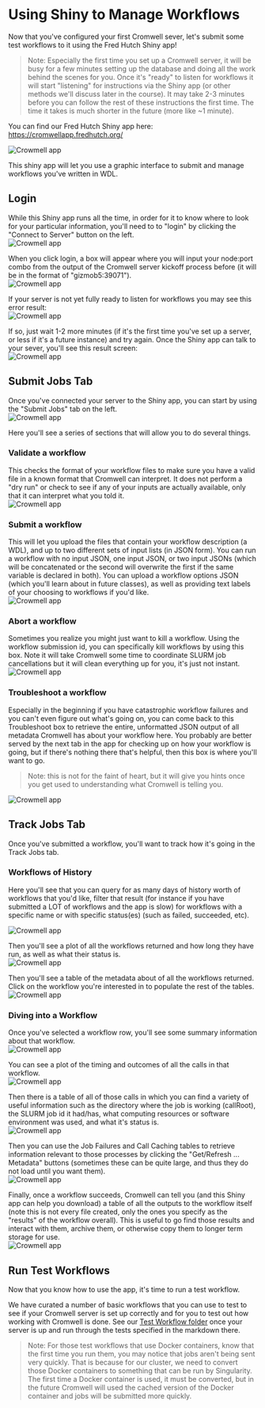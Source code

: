 

# Using Shiny to Manage Workflows
Now that you've configured your first Cromwell sever, let's submit some test workflows to it using the Fred Hutch Shiny app! 

>Note: Especially the first time you set up a Cromwell server, it will be busy for a few minutes setting up the database and doing all the work behind the scenes for you.  Once it's "ready" to listen for workflows it will start "listening" for instructions via the Shiny app (or other methods we'll discuss later in the course).   It may take 2-3 minutes before you can follow the rest of these instructions the first time. The time it takes is much shorter in the future (more like ~1 minute).

You can find our Fred Hutch Shiny app here:  https://cromwellapp.fredhutch.org/

<img src="assets/cromwell/app-front.png" title="The App looks like this." alt="Crowmell app" style="display: block; margin: auto;" />

This shiny app will let you use a graphic interface to submit and manage workflows you've written in WDL.  


## Login
While this Shiny app runs all the time, in order for it to know where to look for your particular information, you'll need to to "login" by clicking the "Connect to Server" button on the left.
<img src="assets/cromwell/connect-to-server.png" title="The App looks like this." alt="Crowmell app" style="display: block; margin: auto;" />

When you click login, a box will appear where you will input your node:port combo from the output of the Cromwell server kickoff process before (it will be in the format of "gizmob5:39071"). 
<img src="assets/cromwell/login-box.png" title="Login box will pop up" alt="Crowmell app" style="display: block; margin: auto;" />

If your server is not yet fully ready to listen for workflows you may see this error result:
<img src="assets/cromwell/invalid-server.png" title="The App can't talk to your server yet, try again in a minute." alt="Crowmell app" style="display: block; margin: auto;" />

If so, just wait 1-2 more minutes (if it's the first time you've set up a server, or less if it's a future instance) and try again.  Once the Shiny app can talk to your sever, you'll see this result screen:
<img src="assets/cromwell/valid-server.png" title="The App can talk to your server!" alt="Crowmell app" style="display: block; margin: auto;" />


## Submit Jobs Tab
Once you've connected your server to the Shiny app, you can start by using the "Submit Jobs" tab on the left.  
<img src="assets/cromwell/cromwell-app.png" title="The submit jobs tab." alt="Crowmell app" style="display: block; margin: auto;" />

Here you'll see a series of sections that will allow you to do several things. 

### Validate a workflow
This checks the format of your workflow files to make sure you have a valid file in a known format that Cromwell can interpret.  It does not perform a "dry run" or check to see if any of your inputs are actually available, only that it can interpret what you told it. 
<img src="assets/cromwell/validate.png" title="Validate a workflow" alt="Crowmell app" style="display: block; margin: auto;" />

### Submit a workflow
This will let you upload the files that contain your workflow description (a WDL), and up to two different sets of input lists (in JSON form).  You can run a workflow with no input JSON, one input JSON, or two input JSONs (which will be concatenated or the second will overwrite the first if the same variable is declared in both).  You can upload a workflow options JSON (which you'll learn about in future classes), as well as providing text labels of your choosing to workflows if you'd like.  
<img src="assets/cromwell/submit.png" title="Submit a workflow" alt="Crowmell app" style="display: block; margin: auto;" />


### Abort a workflow
Sometimes you realize you might just want to kill a workflow.  Using the workflow submission id, you can specifically kill workflows by using this box.  Note it will take Cromwell some time to coordinate SLURM job cancellations but it will clean everything up for you, it's just not instant. 
<img src="assets/cromwell/abort.png" title="Abort a workflow" alt="Crowmell app" style="display: block; margin: auto;" />

### Troubleshoot a workflow
Especially in the beginning if you have catastrophic workflow failures and you can't even figure out what's going on, you can come back to this Troubleshoot box to retrieve the entire, unformatted JSON output of all metadata Cromwell has about your workflow here.  You probably are better served by the next tab in the app for checking up on how your workflow is going, but if there's nothing there that's helpful, then this box is where you'll want to go.  
> Note: this is not for the faint of heart, but it will give you hints once you get used to understanding what Cromwell is telling you.  
<img src="assets/cromwell/validate.png" title="Troubleshoot a workflow" alt="Crowmell app" style="display: block; margin: auto;" />


## Track Jobs Tab

Once you've submitted a workflow, you'll want to track how it's going in the Track Jobs tab. 

### Workflows of History
Here you'll see that you can query for as many days of history worth of workflows that you'd like, filter that result (for instance if you have submitted a LOT of workflows and the app is slow) for workflows with a specific name or with specific status(es) (such as failed, succeeded, etc). 

<img src="assets/cromwell/cromwell-app.png" title="Top of the Track Jobs tab" alt="Crowmell app" style="display: block; margin: auto;" />

Then you'll see a plot of all the workflows returned and how long they have run, as well as what their status is. 
<img src="assets/cromwell/workflows-run.png" title="Workflow plot" alt="Crowmell app" style="display: block; margin: auto;" />

Then you'll see a table of the metadata about of all the workflows returned.  Click on the workflow you're interested in to populate the rest of the tables. 
<img src="assets/cromwell/cromwell-overview.png" title="Workflow table" alt="Crowmell app" style="display: block; margin: auto;" />

### Diving into a Workflow
Once you've selected a workflow row, you'll see some summary information about that workflow.
<img src="assets/cromwell/workflow-overview.png" title="Workflow overview summary" alt="Crowmell app" style="display: block; margin: auto;" />

You can see a plot of the timing and outcomes of all the calls in that workflow.
<img src="assets/cromwell/workflow-calls.png" title="Workflow calls" alt="Crowmell app" style="display: block; margin: auto;" />


Then there is a table of all of those calls in which you can find a variety of useful information such as the directory where the job is working (callRoot), the SLURM job id it had/has, what computing resources or software environment was used, and what it's status is.  
<img src="assets/cromwell/job-list.png" title="Job list" alt="Crowmell app" style="display: block; margin: auto;" />



Then you can use the Job Failures and Call Caching tables to retrieve information relevant to those processes by clicking the "Get/Refresh ... Metadata" buttons (sometimes these can be quite large, and thus they do not load until you want them).   
<img src="assets/cromwell/failures-caching.png" title="Job failures and call caching" alt="Crowmell app" style="display: block; margin: auto;" />



Finally, once a workflow succeeds, Cromwell can tell you (and this Shiny app can help you download) a table of all the outputs to the workflow itself (note this is not every file created, only the ones you specify as the "results" of the workflow overall).  This is useful to go find those results and interact with them, archive them, or otherwise copy them to longer term storage for use.  
<img src="assets/cromwell/workflow-outputs.png" title="Workflow outputs" alt="Crowmell app" style="display: block; margin: auto;" />





## Run Test Workflows
Now that you know how to use the app, it's time to run a test workflow.  

We have curated a number of basic workflows that you can use to test to see if your Cromwell server is set up correctly and for you to test out how working with Cromwell is done. 
See our [Test Workflow folder](https://github.com/FredHutch/diy-cromwell-server/tree/main/testWorkflows) once your server is up and run through the tests specified in the markdown there. 


> Note: For those test workflows that use Docker containers, know that the first time you run them, you may notice that jobs aren't being sent very quickly.  That is because for our cluster, we need to convert those Docker containers to something that can be run by Singularity.  The first time a Docker container is used, it must be converted, but in the future Cromwell will used the cached version of the Docker container and jobs will be submitted more quickly. 





